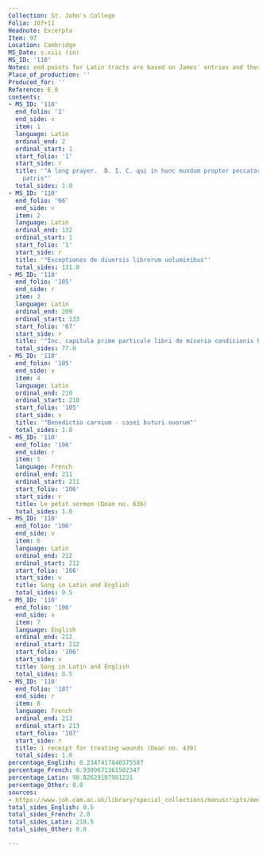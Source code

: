 ```yaml
---
Collection: St. John's College
Folia: 107+11
Headnote: Excerpta
Item: 97
Location: Cambridge
MS_Date: s.xiii (in)
MS_ID: '110'
Notes: end points for Latin tracts are based on James' entries and therefore approximate
Place_of_production: ''
Produced_for: ''
Reference: E.8
contents:
- MS_ID: '110'
  end_folio: '1'
  end_side: v
  item: 1
  language: Latin
  ordinal_end: 2
  ordinal_start: 1
  start_folio: '1'
  start_side: r
  title: '"A long prayer.  D. I. C. qui in hunc mundum propter peccatores de sinu
    patris"'
  total_sides: 1.0
- MS_ID: '110'
  end_folio: '66'
  end_side: v
  item: 2
  language: Latin
  ordinal_end: 132
  ordinal_start: 1
  start_folio: '1'
  start_side: r
  title: '"Exceptiones de diuersis librorum uoluminibus"'
  total_sides: 131.0
- MS_ID: '110'
  end_folio: '105'
  end_side: r
  item: 3
  language: Latin
  ordinal_end: 209
  ordinal_start: 133
  start_folio: '67'
  start_side: r
  title: '"Inc. capitula prime particule libri de miseria condicionis humane"'
  total_sides: 77.0
- MS_ID: '110'
  end_folio: '105'
  end_side: v
  item: 4
  language: Latin
  ordinal_end: 210
  ordinal_start: 210
  start_folio: '105'
  start_side: v
  title: '"Benedictio carnium - casei buturi ouorum"'
  total_sides: 1.0
- MS_ID: '110'
  end_folio: '106'
  end_side: r
  item: 5
  language: French
  ordinal_end: 211
  ordinal_start: 211
  start_folio: '106'
  start_side: r
  title: Le petit sermon (Dean no. 636)
  total_sides: 1.0
- MS_ID: '110'
  end_folio: '106'
  end_side: v
  item: 6
  language: Latin
  ordinal_end: 212
  ordinal_start: 212
  start_folio: '106'
  start_side: v
  title: Song in Latin and English
  total_sides: 0.5
- MS_ID: '110'
  end_folio: '106'
  end_side: v
  item: 7
  language: English
  ordinal_end: 212
  ordinal_start: 212
  start_folio: '106'
  start_side: v
  title: Song in Latin and English
  total_sides: 0.5
- MS_ID: '110'
  end_folio: '107'
  end_side: r
  item: 8
  language: French
  ordinal_end: 213
  ordinal_start: 213
  start_folio: '107'
  start_side: r
  title: 1 receipt for treating wounds (Dean no. 439)
  total_sides: 1.0
percentage_English: 0.2347417840375587
percentage_French: 0.9389671361502347
percentage_Latin: 98.82629107981221
percentage_Other: 0.0
sources:
- https://www.joh.cam.ac.uk/library/special_collections/manuscripts/medieval_manuscripts/medman/E_8.htm
total_sides_English: 0.5
total_sides_French: 2.0
total_sides_Latin: 210.5
total_sides_Other: 0.0

---
```

